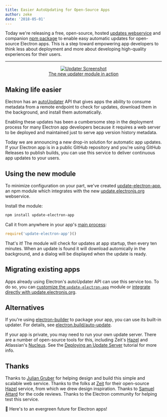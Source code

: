 ```yaml
---
title: Easier AutoUpdating for Open-Source Apps
author: zeke
date: '2018-05-01'
---
```


Today we're releasing a free, open-source, hosted 
[updates webservice][update.electronjs.org] and companion 
[npm package][update-electron-app]
to enable easy automatic updates for open-source Electron apps. This is a step 
toward empowering app developers to think less about
deployment and more about developing high-quality experiences for their users.

---

<figure>
  <a href="https://github.com/electron/update-electron-app" style="display: block; text-align: center;">
    <img class="screenshot" src="https://user-images.githubusercontent.com/2289/39480716-e9990910-4d1d-11e8-8901-9549c6ff6050.png" alt="Updater Screenshot"/>
    <figcaption>The new updater module in action</figcaption>
  </a>
</figure>

## Making life easier

Electron has an [autoUpdater] API that gives apps the ability to
consume metadata from a remote endpoint to check for updates, download them 
in the background, and install them automatically.

Enabling these updates has been a cumbersome step in the deployment process 
for many Electron app developers because it requires a web server to be deployed 
and maintained just to serve app version history metadata.

Today we are announcing a new drop-in solution for automatic app updates.
If your Electron app is in a public GitHub repository and you're using 
GitHub Releases to publish builds, you can use this service to deliver 
continuous app updates to your users.

## Using the new module

To minimize configuration on your part, we've created [update-electron-app], 
an npm module which integrates with the new [update.electronjs.org] webservice.

Install the module:

```sh
npm install update-electron-app
```

Call it from anywhere in your app's [main process]:

```js
require('update-electron-app')()
```

That's it! The module will check for updates at app startup, then 
every ten minutes. When an update is found it will download automically
in the background, and a dialog will be displayed when the update is ready.

## Migrating existing apps

Apps already using Electron's autoUpdater API can use this service too. 
To do so, you can 
[customize the `update-electron-app`][update-electron-app] module
or 
[integrate directly with update.electronjs.org][update.electronjs.org].

## Alternatives

If you're using [electron-builder] to package your app, you can use its 
built-in updater. For details, see 
[electron.build/auto-update](https://www.electron.build/auto-update).

If your app is private, you may need to run your own update server. There are 
a number of open-source tools for this, including Zeit's [Hazel] and
Atlassian's [Nucleus]. See the [Deploying an Update Server] tutorial for more 
info.

## Thanks

Thanks to [Julian Gruber] for helping design and build this simple and scalable 
web service. Thanks to the folks at [Zeit] for their open-source [Hazel] 
service, from which we drew design inspiration. Thanks to [Samuel Attard] for 
the code reviews. Thanks to the Electron community for helping test this 
service.

🌲 Here's to an evergreen future for Electron apps!

[autoUpdater]: https://electronjs.org/docs/tutorial/updates
[electron-builder]: https://github.com/electron-userland/electron-builder
[Hazel]: https://github.com/zeit/hazel
[Julian Gruber]: http://juliangruber.com/
[main process]: https://electronjs.org/docs/glossary#main-process
[Deploying an Update Server]: https://electronjs.org/docs/tutorial/updates#deploying-an-update-server
[Nucleus]: https://github.com/atlassian/nucleus
[Samuel Attard]: https://www.samuelattard.com/
[update-electron-app]: https://github.com/electron/update-electron-app
[update.electronjs.org]: https://github.com/electron/update.electronjs.org
[Zeit]: https://zeit.co
